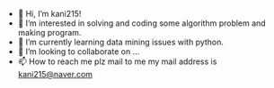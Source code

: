 - 👋 Hi, I’m kani215!
- 👀 I’m interested in solving and coding some algorithm problem and making program. 
- 🌱 I’m currently learning data mining issues with python.
- 💞️ I’m looking to collaborate on ...
- 📫 How to reach me plz mail to me my mail address is kani215@naver.com

<!---
kani215/kani215 is a ✨ special ✨ repository because its `README.md` (this file) appears on your GitHub profile.
You can click the Preview link to take a look at your changes.
--->
